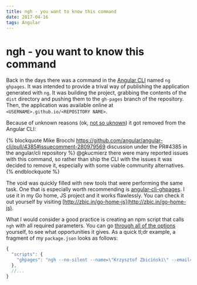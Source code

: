 ```yaml
---
title: ngh - you want to know this command
date: 2017-04-16
tags: Angular
---
```


# ngh - you want to know this command 

Back in the days there was a command in the [Angular CLI](https://cli.angular.io/) named `ng ghpages`. It was intended to provide a trival way of publishing the application generated with `ng`. It was building the project, grabbing the contents of the `dist` directory and pushing them to the `gh-pages` branch of the repository. Then, the application was available online at `<USERNAME>.github.io/<REPOSITORY NAME>`.

Because of unknown reasons (ok, [not so uknown](https://github.com/angular/angular-cli/pull/4385#issuecomment-280979569)) it got removed from the Angular CLI:

{% blockquote Mike Brocchi https://github.com/angular/angular-cli/pull/4385#issuecomment-280979569 discussion under the PR#4385 in the angular/cli repository %}
@gkucmierz there were many reported issues with this command, so rather than ship the CLI with the issues it was decided to remove it, especially with some viable community alternatives.
{% endblockquote %}

The void was quickly filled with new tools that were performing the same task. One that is especially worth recommending is [angular-cli-ghpages](https://github.com/angular-buch/angular-cli-ghpages). I use it in my Go home, JS project and it works flawlessly. You can check it out yourself by visiting [http://zbic.in/go-home-js](http://zbic.in/go-home-js).

What I would consider a good practice is creating an npm script that calls `ngh` with all required parameters. You can go [through all of the options](https://github.com/angular-buch/angular-cli-ghpages#options) yourself, to see what opportunities it gives. As a quick tl;dr example, a fragment of my `package.json` looks as follows:

```javascript package.json
{
  "scripts": {
    "ghpages": "ngh --no-silent --name=\"Krzysztof Zbiciński\" --email=\"<MY GITHUB EMAIL>\"",
  },
  //...
}
```
